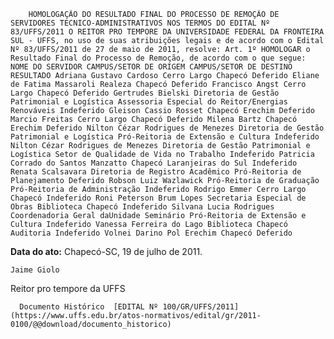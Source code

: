         HOMOLOGAÇÃO DO RESULTADO FINAL DO PROCESSO DE REMOÇÃO DE SERVIDORES TECNICO-ADMINISTRATIVOS NOS TERMOS DO EDITAL Nº 83/UFFS/2011 O REITOR PRO TEMPORE DA UNIVERSIDADE FEDERAL DA FRONTEIRA SUL - UFFS, no uso de suas atribuições legais e de acordo com o Edital Nº 83/UFFS/2011 de 27 de maio de 2011, resolve: Art. 1º HOMOLOGAR o Resultado Final do Processo de Remoção, de acordo com o que segue: NOME DO SERVIDOR CAMPUS/SETOR DE ORIGEM CAMPUS/SETOR DE DESTINO RESULTADO Adriana Gustavo Cardoso Cerro Largo Chapecó Deferido Eliane de Fatima Massaroli Realeza Chapecó Deferido Francisco Angst Cerro Largo Chapecó Deferido Gertrudes Bielski Diretoria de Gestão Patrimonial e Logística Assessoria Especial do Reitor/Energias Renováveis Indeferido Gleison Cassio Rosset Chapecó Erechim Deferido Marcio Freitas Cerro Largo Chapecó Deferido Milena Bartz Chapecó Erechim Deferido Nilton Cézar Rodrigues de Menezes Diretoria de Gestão Patrimonial e Logística Pró-Reitoria de Extensão e Cultura Indeferido Nilton Cézar Rodrigues de Menezes Diretoria de Gestão Patrimonial e Logística Setor de Qualidade de Vida no Trabalho Indeferido Patricia Corrado do Santos Manzatto Chapecó Laranjeiras do Sul Indeferido Renata Scalsavara Diretoria de Registro Acadêmico Pró-Reitoria de Planejamento Deferido Robson Luiz Wazlawick Pró-Reitoria de Graduação Pró-Reitoria de Administração Indeferido Rodrigo Emmer Cerro Largo Chapecó Indeferido Roni Peterson Brum Lopes Secretaria Especial de Obras Biblioteca Chapecó Indeferido Silvana Lucia Rodrigues Coordenadoria Geral daUnidade Seminário Pró-Reitoria de Extensão e Cultura Indeferido Vanessa Ferreira do Lago Biblioteca Chapecó Auditoria Indeferido Volnei Darino Pol Erechim Chapecó Deferido 

   **Data do ato:** Chapecó-SC, 19 de julho de 2011.   
 

    Jaime Giolo   
 Reitor pro tempore da UFFS 

      Documento Histórico  [EDITAL Nº 100/GR/UFFS/2011](https://www.uffs.edu.br/atos-normativos/edital/gr/2011-0100/@@download/documento_historico)     
      